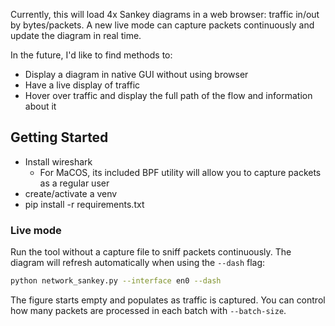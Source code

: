 Currently, this will load 4x Sankey diagrams in a web browser: traffic in/out by bytes/packets. A new live mode can capture packets continuously and update the diagram in real time.

In the future, I'd like to find methods to:
- Display a diagram in native GUI without using browser
- Have a live display of traffic
- Hover over traffic and display the full path of the flow and information about it

## Getting Started
- Install wireshark
  - For MaCOS, its included BPF utility will allow you to capture packets as a regular user
- create/activate a venv
- pip install -r requirements.txt

### Live mode

Run the tool without a capture file to sniff packets continuously. The diagram will refresh automatically when using the `--dash` flag:

```bash
python network_sankey.py --interface en0 --dash
```

The figure starts empty and populates as traffic is captured. You can control how many packets are processed in each batch with `--batch-size`.

